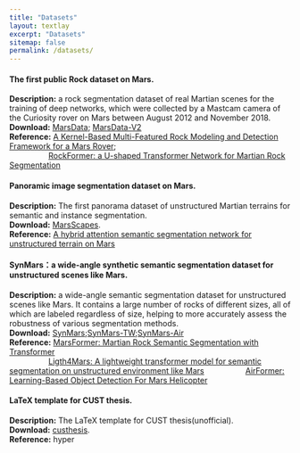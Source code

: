 ```yaml
---
title: "Datasets"
layout: textlay
excerpt: "Datasets"
sitemap: false
permalink: /datasets/
---
```


#### <b>The first public Rock dataset on Mars.</b>

<b>Description:</b> a rock segmentation dataset of real Martian scenes for the training of deep networks, which were collected by a Mastcam camera of the Curiosity rover on Mars between August 2012 and November 2018.  
<b>Download:</b> [MarsData](https://github.com/CVIR-Lab/MarsData); [MarsData-V2](https://github.com/CVIR-Lab/MarsData/tree/MarsData-V2)  
<b>Reference:</b> [A Kernel-Based Multi-Featured Rock Modeling and Detection Framework for a Mars Rover](https://doi.org/10.1109/TNNLS.2021.3131206);  
&emsp;&emsp;&emsp;&emsp;&emsp;[RockFormer: a U-shaped Transformer Network for Martian Rock Segmentation](https://doi.org/10.1109/TGRS.2023.3235525)

#### <b>Panoramic image segmentation dataset on Mars.</b>

<b>Description:</b> The first panorama dataset of unstructured Martian terrains for semantic and instance segmentation.  
<b>Download:</b> [MarsScapes](https://github.com/InRobots/MarsScapes).  
<b>Reference:</b> [A hybrid attention semantic segmentation network for unstructured terrain on Mars](https://doi.org/10.1016/j.actaastro.2022.08.002)

#### <b>SynMars：a wide-angle synthetic semantic segmentation dataset for unstructured scenes like Mars.</b>

<b>Description:</b> a wide-angle semantic segmentation dataset for unstructured scenes like Mars. It contains a large number of rocks of different sizes, all of which are labeled regardless of size, helping to more accurately assess the robustness of various segmentation methods.    
<b>Download:</b> [SynMars](https://github.com/CVIR-Lab/SynMars);[SynMars-TW](https://github.com/CVIR-Lab/SynMars/tree/SynMars-TW);[SynMars-Air](https://github.com/CVIR-Lab/SynMars/tree/SynMars-Air)  
<b>Reference:</b> [MarsFormer: Martian Rock Semantic Segmentation with Transformer](https://ieeexplore.ieee.org/document/10210278)  
&emsp;&emsp;&emsp;&emsp;&emsp;[Ligth4Mars: A lightweight transformer model for semantic segmentation on unstructured environment like Mars](https://doi.org/10.1016/j.isprsjprs.2024.06.008)
&emsp;&emsp;&emsp;&emsp;&emsp;[AirFormer: Learning-Based Object Detection For Mars Helicopter](https://doi.org/10.1109/JSTARS.2024.3492346)

#### <b>LaTeX template for CUST thesis.</b>

<b>Description:</b> The LaTeX template for CUST thesis(unofficial).  
<b>Download:</b> [custhesis](https://github.com/CVIR-Lab/LaTeX-template-for-CUST-thesis).  
<b>Reference:</b>  hyper
